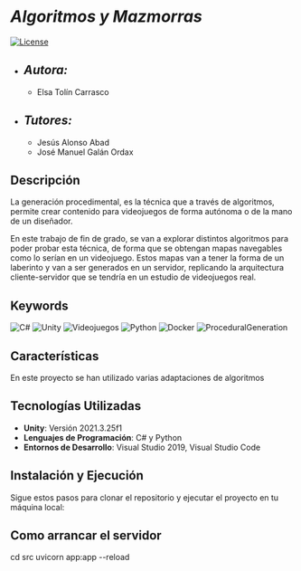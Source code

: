 # ***Algoritmos y Mazmorras***
[![License](https://img.shields.io/badge/License-Apache_2.0-blue.svg)](https://opensource.org/licenses/Apache-2.0)


+ ## ***Autora:***
    + Elsa Tolín Carrasco
+ ## ***Tutores:***
    + Jesús Alonso Abad
    + José Manuel Galán Ordax

## Descripción
La generación procedimental, es la técnica que a través de algoritmos, permite crear contenido para videojuegos de forma autónoma o de la mano de un diseñador. 

En este trabajo de fin de grado, se van a explorar distintos algoritmos para poder probar esta técnica, de forma que se obtengan mapas navegables como lo serían en un videojuego. Estos mapas van a tener la forma de un laberinto y van a ser generados en un servidor, replicando la arquitectura cliente-servidor que se tendría en un estudio de videojuegos real.

## Keywords

![C#](https://img.shields.io/badge/C_sharp-87F5F5?style=for-the-badge&logo=c&logoColor=black&labelColor=D8D8D8)
![Unity](https://img.shields.io/badge/Unity-87F5F5?style=for-the-badge&logo=unity&logoColor=black&labelColor=D8D8D8)
![Videojuegos](https://img.shields.io/badge/Videojuegos-87F5F5?style=for-the-badge&logo=unity&logoColor=black&labelColor=D8D8D8)
![Python](https://img.shields.io/badge/python-87F5F5?style=for-the-badge&logo=p&logoColor=black&labelColor=D8D8D8)
![Docker](https://img.shields.io/badge/docker-87F5F5?style=for-the-badge&logo=p&logoColor=black&labelColor=D8D8D8)
![ProceduralGeneration](https://img.shields.io/badge/procedural_generation-87F5F5?style=for-the-badge&logo=p&logoColor=black&labelColor=D8D8D8)


## Características

En este proyecto se han utilizado varias adaptaciones de algoritmos 

## Tecnologías Utilizadas

- **Unity**: Versión 2021.3.25f1
- **Lenguajes de Programación**: C# y Python
- **Entornos de Desarrollo**: Visual Studio 2019, Visual Studio Code

## Instalación y Ejecución

Sigue estos pasos para clonar el repositorio y ejecutar el proyecto en tu máquina local:

## Como arrancar el servidor

cd src
uvicorn app:app --reload


